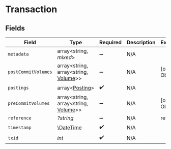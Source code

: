 # Transaction


## Fields

| Field                                                                 | Type                                                                  | Required                                                              | Description                                                           | Example                                                               |
| --------------------------------------------------------------------- | --------------------------------------------------------------------- | --------------------------------------------------------------------- | --------------------------------------------------------------------- | --------------------------------------------------------------------- |
| `metadata`                                                            | array<string, *mixed*>                                                | :heavy_minus_sign:                                                    | N/A                                                                   |                                                                       |
| `postCommitVolumes`                                                   | array<string, array<string, [Volume](../../models/shared/Volume.md)>> | :heavy_minus_sign:                                                    | N/A                                                                   | [object Object]                                                       |
| `postings`                                                            | array<[Posting](../../models/shared/Posting.md)>                      | :heavy_check_mark:                                                    | N/A                                                                   |                                                                       |
| `preCommitVolumes`                                                    | array<string, array<string, [Volume](../../models/shared/Volume.md)>> | :heavy_minus_sign:                                                    | N/A                                                                   | [object Object]                                                       |
| `reference`                                                           | *?string*                                                             | :heavy_minus_sign:                                                    | N/A                                                                   | ref:001                                                               |
| `timestamp`                                                           | [\DateTime](https://www.php.net/manual/en/class.datetime.php)         | :heavy_check_mark:                                                    | N/A                                                                   |                                                                       |
| `txid`                                                                | *int*                                                                 | :heavy_check_mark:                                                    | N/A                                                                   |                                                                       |